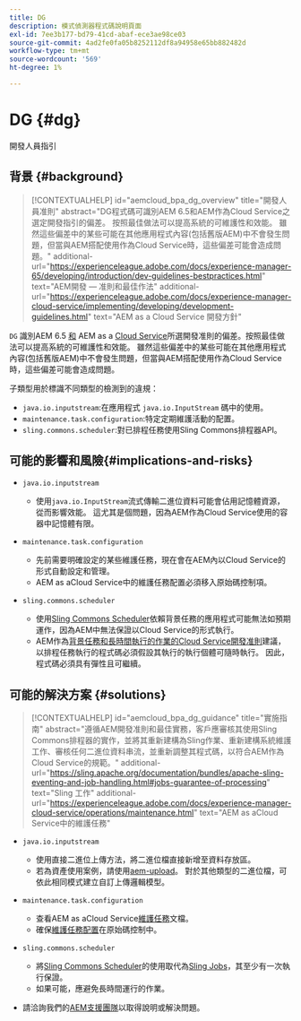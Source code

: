 ```yaml
---
title: DG
description: 模式偵測器程式碼說明頁面
exl-id: 7ee3b177-bd79-41cd-abaf-ece3ae98ce03
source-git-commit: 4ad2fe0fa05b8252112df8a94958e65bb882482d
workflow-type: tm+mt
source-wordcount: '569'
ht-degree: 1%

---
```


# DG {#dg}

開發人員指引

## 背景 {#background}

>[!CONTEXTUALHELP]
>id="aemcloud_bpa_dg_overview"
>title="開發人員准則"
>abstract="DG程式碼可識別AEM 6.5和AEM作為Cloud Service之選定開發指引的偏差。 按照最佳做法可以提高系統的可維護性和效能。 雖然這些偏差中的某些可能在其他應用程式內容(包括舊版AEM)中不會發生問題，但當與AEM搭配使用作為Cloud Service時，這些偏差可能會造成問題。"
>additional-url="https://experienceleague.adobe.com/docs/experience-manager-65/developing/introduction/dev-guidelines-bestpractices.html" text="AEM開發 — 准則和最佳作法"
>additional-url="https://experienceleague.adobe.com/docs/experience-manager-cloud-service/implementing/developing/development-guidelines.html" text="AEM as a Cloud Service 開發方針"


`DG` 識別AEM 6.5 [和](https://experienceleague.adobe.com/docs/experience-manager-65/developing/introduction/dev-guidelines-bestpractices.html) AEM as a  [Cloud Service](https://experienceleague.adobe.com/docs/experience-manager-cloud-service/implementing/developing/development-guidelines.html)所選開發准則的偏差。按照最佳做法可以提高系統的可維護性和效能。 雖然這些偏差中的某些可能在其他應用程式內容(包括舊版AEM)中不會發生問題，但當與AEM搭配使用作為Cloud Service時，這些偏差可能會造成問題。

子類型用於標識不同類型的檢測到的違規：

* `java.io.inputstream`:在應用程式 `java.io.InputStream` 碼中的使用。
* `maintenance.task.configuration`:特定定期維護活動的配置。
* `sling.commons.scheduler`:對已排程任務使用Sling Commons排程器API。

## 可能的影響和風險{#implications-and-risks}

* `java.io.inputstream`
   * 使用`java.io.InputStream`流式傳輸二進位資料可能會佔用記憶體資源，從而影響效能。 這尤其是個問題，因為AEM作為Cloud Service使用的容器中記憶體有限。

* `maintenance.task.configuration`
   * 先前需要明確設定的某些維護任務，現在會在AEM內以Cloud Service的形式自動設定和管理。
   * AEM as aCloud Service中的維護任務配置必須移入原始碼控制項。

* `sling.commons.scheduler`
   * 使用[Sling Commons Scheduler](https://sling.apache.org/documentation/bundles/scheduler-service-commons-scheduler.html)依賴背景任務的應用程式可能無法如預期運作，因為AEM中無法保證以Cloud Service的形式執行。
   * AEM作為[背景任務和長時間執行的作業的Cloud Service開發准則](https://experienceleague.adobe.com/docs/experience-manager-cloud-service/implementing/developing/development-guidelines.html#background-tasks-and-long-running-jobs)建議，以排程任務執行的程式碼必須假設其執行的執行個體可隨時執行。 因此，程式碼必須具有彈性且可繼續。

## 可能的解決方案 {#solutions}

>[!CONTEXTUALHELP]
>id="aemcloud_bpa_dg_guidance"
>title="實施指南"
>abstract="遵循AEM開發准則和最佳實務，客戶應審核其使用Sling Commons排程器的實作，並將其重新建構為Sling作業、重新建構系統維護工作、審核任何二進位資料串流，並重新調整其程式碼，以符合AEM作為Cloud Service的規範。"
>additional-url="https://sling.apache.org/documentation/bundles/apache-sling-eventing-and-job-handling.html#jobs-guarantee-of-processing" text="Sling 工作"
>additional-url="https://experienceleague.adobe.com/docs/experience-manager-cloud-service/operations/maintenance.html" text="AEM as aCloud Service中的維護任務"

* `java.io.inputstream`
   * 使用直接二進位上傳方法，將二進位檔直接新增至資料存放區。
   * 若為資產使用案例，請使用[aem-upload](https://github.com/adobe/aem-upload)。 對於其他類型的二進位檔，可依此相同模式建立自訂上傳邏輯模型。

* `maintenance.task.configuration`
   * 查看AEM as aCloud Service[維護任務](https://experienceleague.adobe.com/docs/experience-manager-cloud-service/operations/maintenance.html)文檔。
   * 確保[維護任務配置](https://experienceleague.adobe.com/docs/experience-manager-cloud-service/implementing/deploying/overview.html#maintenance-tasks-configuration-in-source-control)在原始碼控制中。

* `sling.commons.scheduler`
   * 將[Sling Commons Scheduler](https://sling.apache.org/documentation/bundles/scheduler-service-commons-scheduler.html)的使用取代為[Sling Jobs](https://sling.apache.org/documentation/bundles/apache-sling-eventing-and-job-handling.html#jobs-guarantee-of-processing)，其至少有一次執行保證。
   * 如果可能，應避免長時間運行的作業。

* 請洽詢我們的[AEM支援團隊](https://helpx.adobe.com/enterprise/using/support-for-experience-cloud.html)以取得說明或解決問題。
